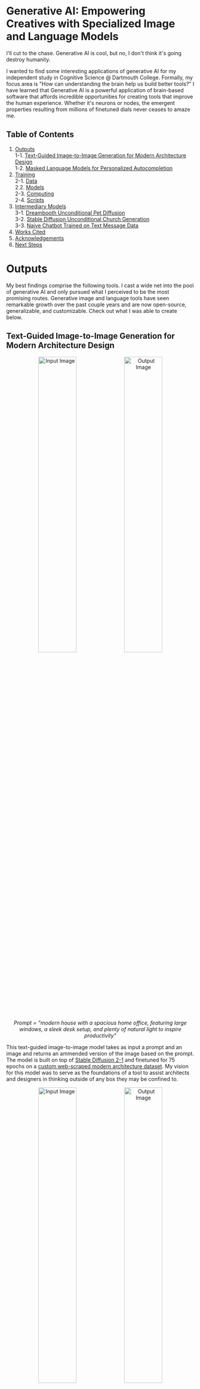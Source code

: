 # Generative AI: Empowering Creatives with Specialized Image and Language Models

I'll cut to the chase. Generative AI is cool, but no, I don't think it's going destroy humanity.

I wanted to find some interesting applications of generative AI for my independent study in Cognitive Science @ Dartmouth College. Formally, my focus  area is "How can understanding the brain help us build better tools?" I have learned that Generative AI is a powerful application of brain-based software that affords incredible opportunities for creating tools that improve the human experience. Whether it's neurons or nodes, the emergent properties resulting from millions of finetuned dials never ceases to amaze me.

## Table of Contents

1. [Outputs](#outputs)  
1-1. [Text-Guided Image-to-Image Generation for Modern Architecture Design](##text-guided-image-to-image-generation-for-modern-architecture-design)  
1-2. [Masked Language Models for Personalized Autocompletion](##masked-language-models-for-personalized-autocompletion)  
2. [Training](#training)  
2-1. [Data](###data)  
2.2. [Models](###models)  
2-3. [Computing](###computing)  
2-4. [Scripts](###scripts)
3. [Intermediary Models](#intermediary-models)  
3-1. [Dreambooth Unconditional Pet Diffusion](###dreambooth-unconditional-pet-diffusion)  
3-2. [Stable Diffusion Unconditional Church Generation](###stable-diffusion-unconditional-church-generation)  
3-3. [Naive Chatbot Trained on Text Message Data](###naive-chatbot-trained-on-text-message-data)  
5. [Works Cited](#works-cited)  
6. [Acknowledgements](#acknowledgements)
7. [Next Steps](#next-steps)  

# Outputs

My best findings comprise the following tools. I cast a wide net into the pool of generative AI and only pursued what I perceived to be the most promising routes. Generative image and language tools have seen remarkable growth over the past couple years and are now open-source, generalizable, and customizable. Check out what I was able to create below.

## Text-Guided Image-to-Image Generation for Modern Architecture Design

<p align="center">
    <img src="Outputs/GenerativeArchitecture/Img2Img/House/Input.jpg" alt="Input Image" width="45%" />
    <img src="./Outputs/GenerativeArchitecture/Img2Img/House/Out5.png" alt="Output Image" width="45%" />
</p>

<p align="center">
    <em>Prompt = "modern house with a spacious home office, featuring large windows, a sleek desk setup, and plenty of natural light to inspire productivity"</em>
</p>

This text-guided image-to-image model takes as input a prompt and an image and returns an ammended version of the image based on the prompt. The model is built on top of [Stable Diffusion 2-1](https://huggingface.co/stabilityai/stable-diffusion-2-1-base) and finetuned for 75 epochs on a [custom web-scraped modern architecture dataset](https://huggingface.co/datasets/benlehrburger/modern-architecture). My vision for this model was to serve as the foundations of a tool to assist architects and designers in thinking outside of any box they may be confined to.

<p align="center">
    <img src="Outputs/GenerativeArchitecture/Img2Img/Office/Example-1/Input.jpg" alt="Input Image" width="45%" />
    <img src="Outputs/GenerativeArchitecture/Img2Img/Office/Example-1/Out1.png" alt="Output Image" width="45%" />
</p>

<p align="center">
    <em>Prompt = "office building designed for sustainability, incorporating features like solar panels, rainwater harvesting systems, and efficient insulation to minimize environmental impact"</em>
</p>

To be a fully deployable tool, the model should be further finetuned on organic architecture (think [Zaha Hadid](https://www.zaha-hadid.com/)). Right now it produces a lot of "classically" modern results that are not as outlandish as the [Parametricism Era](https://en.wikipedia.org/wiki/Parametricism) of architecture – based on CAD modeling and algorithmic design – permits. It also suffers from the classic image generation pitfall of warping and bending reality when you take a closer look. However, it is an interesting first step towards new architectural possibilities.

<p align="center">
    <img src="Outputs/GenerativeArchitecture/Img2Img/Church/Input.jpg" alt="Input Image" width="45%" />
    <img src="Outputs/GenerativeArchitecture/Img2Img/Church/Out1.png" alt="Output Image" width="45%" />
</p>

<p align="center">
    <em>Prompt = "modern church that pays homage to its religious symbolism through carefully crafted contemporary stained glass windows, capturing the play of light and color"</em>
</p>

Yes, those prompts were generated with ChatGPT. I'm really leaning into this whole thing.

## Masked Language Models for Personalized Autocompletion

I trained a masked language model to autocomplete my next word based on my undergraduate writings. The vision is something like a personalized Grammarly but with control over your data. I compiled a [training corpus](https://huggingface.co/datasets/benlehrburger/college-text-corpus) of over 3000 lines of writing samples from essays I had written during my time in college, which I used to finetune [DistilBERT](https://huggingface.co/distilbert-base-uncased) for 50 epochs. The "masked" in masked language model represents the word to be predicted, like so:

>Cognitive [MASK] >>> cognitive neuroscience

The model does well at predicting words in a coherent way.

>I'm looking for [MASK] >>> i'm looking for answers  
>I believe in [MASK] >>> i believe in truth

But it doesn't exactly understand who I am.

>I go to school in [MASK] >>> i go to school in bangkok  
>Ben [MASK] >>> ben!

I think if I were to give the tool more of a capacity for "long-term memory" moving forwards and consistently train it, it would really start to become a helpful, personalized writing aide. But right now it's just kind of weirdly pessimistic:

>One day we will [MASK] >>> one day we will die

# Training

### Data

  • [Modern Architecture](https://huggingface.co/datasets/benlehrburger/modern-architecture)  
  • [College Text Corpus](https://huggingface.co/datasets/benlehrburger/college-text-corpus)  

### Models

  • [Generative Architecture](./Models/ImageGeneration)  
  • [Masked Language Model](./Models/LanguageModels/AutoComplete)  

### Computing

I ran most of my computations on Dartmouth's [Discovery Cluster](https://rc.dartmouth.edu/index.php/discovery-overview/) GPUs, in conjunction with [Dartmouth Research Computing](https://rc.dartmouth.edu/). The remote cluster drastically sped up training and feed-forward runs, by about 10^2 the speed my CPU was running at. Special thank you to Kunal Jha, a D'24 ML wizard, who helped me get set up with the cluster. I intend to add my documentation notes to this repository in coming weeks (which I found to be very helpful). Dartmouth alum Jin Hyun Cheong also wrote a detailed [documentation](https://jinhyuncheong.com/jekyll/update/2016/07/24/How-to-use-the-Discovery-cluster.html) that I would recommend.

### Scripts

  • [Train Generative Architecture](./Scripts/Train/archGenDepth.py)  
  • [Train Autocomplete](./Scripts/Train/archGenDepth.py)  
  • [Feed-Forward Architecture](./Scripts/FeedForward/forwardNPaint.py)  
  • [Feed-Forward Autocomplete](./Scripts/FeedForward/forwardComplete.py)  

# Intermediary Models

### Dreambooth Unconditional Pet Diffusion

<p align="center">
    <img src="./Outputs/DreamBooth/Beach2.png" alt="Nala on Beach" width="45%" />
    <img src="./Outputs/DreamBooth/Beach1.png" alt="Nala on Beach" width="45%" />
</p>

<p align="center">
    <em>Prompt = "Nala the bunny on the beach"</em>
</p>

This [model](./Models/ImageGeneration/DreamBooth) was made using Dreambooth, which is a technique to teach new concepts to Stable Diffusion with very little training data. My [dataset](https://huggingface.co/datasets/benlehrburger/dreambooth-animal) for this model consists of just 17 images of my pet bunny, Nala. While she may seem slightly demented is those generated images above, it's actually not that far off from what she actually looks like:

<p align="center">
    <img src="https://datasets-server.huggingface.co/assets/benlehrburger/dreambooth-animal/--/benlehrburger--dreambooth-animal/train/4/image/image.jpg" alt="Nala Smush" width="45%" />
    <img src="https://datasets-server.huggingface.co/assets/benlehrburger/dreambooth-animal/--/benlehrburger--dreambooth-animal/train/10/image/image.jpg" alt="Nala Posing" width="45%" />
</p>

This technique was fun because it's a lot of bang for your buck. Five minutes to create a dataset, 2 minutes on a GPU, and it's ready to go. That said, it certainly didn't work all of the time. Just look at the difference in these two samples generated from the same batch:

<p align="center">
    <img src="./Outputs/DreamBooth/Good-Ex.png" alt="Nala at Acropolis" width="45%" />
    <img src="./Outputs/DreamBooth/Bad-Ex.png" alt="Nala at Acropolis" width="45%" />
</p>

<p align="center">
    <em>Prompt = "Nala the bunny at the Acropolis"</em>
</p>

### Stable Diffusion Unconditional Church Generation

On my way toward a text-guided image-to-image model, I first tried [unconditional architecture generation](./Models/ImageGeneration/GenerativeArchitecture). I began with the [LSUN Church Generative Model](https://www.yf.io/p/lsun) as a starting point, which generates low-res images of churches. I didn't want my model to have to learn image construction from scratch and this model appeared a good canvas to build on top of. I then finetuned the church-generating model on my [modern architecture dataset](https://huggingface.co/datasets/benlehrburger/modern-architecture) for varying amounts of depth, and found that the model reached a peak loss around 50 epochs of finetuning.

<p align="center">
    <img src="https://i.redd.it/xs037auj3cn61.png" alt="LSUN Church Example" width="45%" />
    <img src="./Outputs/GenerativeArchitecture/ChurchDiffusion/Epoch50-1.png" alt="Modern Generated House" width="45%" />
</p>

<p align="center">
    <em>Prompt = "Original LSUN Church Image vs. Modern Finetuned Generated Image"</em>
</p>

This model was not nearly as powerful as the others, as you can tell by the low resolution and fuzzy edges. Sometimes when you work on this stuff for too long at a time you start to envision outputs that aren't really there. For instance, the following images were some of the model's better outputs, but it's clear that there is just not enough potency in my dataset to bridge the gap from churches to modern architecture.

<p align="center">
    <img src="./Outputs/GenerativeArchitecture/ChurchDiffusion/Epoch50-2.png" alt="Modern Generated House" width="45%" />
    <img src="./Outputs/GenerativeArchitecture/ChurchDiffusion/Epoch100.png" alt="Modern Generated House" width="45%" />
</p>

<p align="center">
    <em>Prompt = "Modern Finetuned Generated Image Samples"</em>
</p>

### Naive Chatbot Trained on Text Message Data

This [naive chatbot]([./Models/LanguageModels/NaiveChatbot/Naive Chatbot.ipynb](https://github.com/benlehrburger/Independent-Study/blob/main/Models/LanguageModels/NaiveChatbot/Naive%20Chatbot.ipynb) was a stepping stone on my way to some sort of a custom large language model, which ended up becoming the aforementioned autocompletion tool. For a dataset, I downloaded my entire iPhone text history (which I did not publish online for obvious reasons) and isolated only messages I had sent. I then trained a chatbot from Python's Chatterbot library, but the chatbot was far too sensitive to my training data, which was also garbage. It turns out I am a gramatically terrible texter. Here are some of the dialogues between the chatbot and I:

>Me: Hello  
>Text-me: hello Joey  
<em>Joe (Joey) is a good friend.</em>  
>Me: How are you?  
>Text-me: tired  
<em>Sounds like me.</em>  
>Me: What are you doing tonight?  
>Text-me: where did you find it  
><em>It really knows how to kill a good conversation.</em>  

# Works Cited

Prior to this project, most of my work in the AI space had been with classifiers and prediction-making – not generative technologies. So, I spent the first four weeks of study project dipping my toes in different areas of AI. I followed many tutorials and read many papers, but the following resources are what really helped me solidify my foundations. I would highly recommend these series to anyone interested in the technologies I've presented above.

  • [Neural Networks: Zero to Hero](https://karpathy.ai/zero-to-hero.html) (Andrej Karpathy)  
  • [Hugging Face Diffusion Models Course](https://github.com/huggingface/diffusion-models-class)  

I also kept a bibliography throughout the project of papers I referenced and built upon. That list is attached below:

  • [JMLR Paper: Bengio et al. - A Neural Probabilistic Language Model](https://www.jmlr.org/papers/volume3/bengio03a/bengio03a.pdf)  
  • [arXiv: Adversarial Autoencoders](https://arxiv.org/abs/2303.12712)  
  • [ICCV Paper: He et al. - Delving Deep into Rectifiers](https://www.cv-foundation.org/openaccess/content_iccv_2015/papers/He_Delving_Deep_into_ICCV_2015_paper.pdf)  
  • [arXiv: Vinyals et al. - Show and Tell: A Neural Image Caption Generator](https://arxiv.org/abs/1502.03167)  
  • [arXiv: Goodfellow et al. - Generative Adversarial Networks](https://arxiv.org/abs/1406.2661)  
  • [arXiv: Szegedy et al. - Going Deeper with Convolutions](https://arxiv.org/abs/1409.4842)  
  • [arXiv: Radford et al. - Unsupervised Representation Learning with Deep Convolutional Generative Adversarial Networks](https://arxiv.org/abs/1511.06434)  
  • [arXiv: Zhang et al. - Understanding Deep Learning Requires Rethinking Generalization](https://arxiv.org/abs/1611.03530)  
  • [JMLR Paper: Srivastava et al. - Dropout: A Simple Way to Prevent Neural Networks from Overfitting](https://jmlr.org/papers/volume15/srivastava14a/srivastava14a.pdf)  
  • [MIT Technology Review: The Future of Generative AI](https://www.technologyreview.com/2023/04/27/1072102/the-future-of-generative-ai-is-niche-not-generalized/)  
  • [arXiv: Park et al. - Revisiting Unreasonable Effectiveness of Data in Deep Learning Era](https://arxiv.org/abs/2208.12242)  

# Acknowledgements

Thank you to Professor Jeremy Manning for advising this study and to Professor David Kraemer for his pending review.

# Next Steps

  • Publishing Discovery cluster documentation  
  • Finetuning models to point of deployment  
  • Building out frontend for ease of use  
  • (Long-term) ChatGPT-fueled crossword generator  
  
